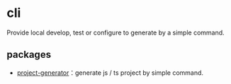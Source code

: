 # cli
Provide local develop, test or configure to generate by a simple command.

## packages

- [project-generator](https://github.com/STDSuperman/cli/tree/master/packages/generators/README.md)：generate js / ts project by simple command.
